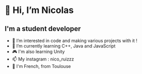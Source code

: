 # 👋 Hi, I’m Nicolas 
## I'm a student developer
- 👀 I’m interested in code and making various projects with it ! 
- 🌱 I’m currently learning C++, Java and JavaScript
- 🎮 I'm also learning Unity
- 📫 My instagram : nico_ruizzz
-  🐓 I'm French, from Toulouse
 
